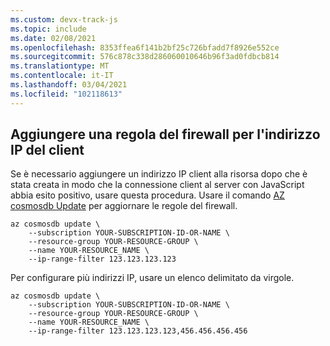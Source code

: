 ```yaml
---
ms.custom: devx-track-js
ms.topic: include
ms.date: 02/08/2021
ms.openlocfilehash: 8353ffea6f141b2bf25c726bfadd7f8926e552ce
ms.sourcegitcommit: 576c878c338d286060010646b96f3ad0fdbcb814
ms.translationtype: MT
ms.contentlocale: it-IT
ms.lasthandoff: 03/04/2021
ms.locfileid: "102118613"
---
```

## <a name="add-firewall-rule-for-your-client-ip-address"></a>Aggiungere una regola del firewall per l'indirizzo IP del client

Se è necessario aggiungere un indirizzo IP client alla risorsa dopo che è stata creata in modo che la connessione client al server con JavaScript abbia esito positivo, usare questa procedura. Usare il comando [AZ cosmosdb Update](/cli/azure/cosmosdb#az_cosmosdb_update) per aggiornare le regole del firewall.


```azurecli
az cosmosdb update \
    --subscription YOUR-SUBSCRIPTION-ID-OR-NAME \
    --resource-group YOUR-RESOURCE-GROUP \
    --name YOUR-RESOURCE_NAME \
    --ip-range-filter 123.123.123.123
```

Per configurare più indirizzi IP, usare un elenco delimitato da virgole.

```azurecli
az cosmosdb update \
    --subscription YOUR-SUBSCRIPTION-ID-OR-NAME \
    --resource-group YOUR-RESOURCE-GROUP \
    --name YOUR-RESOURCE_NAME \
    --ip-range-filter 123.123.123.123,456.456.456.456
```